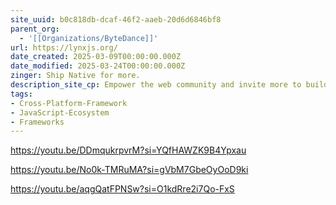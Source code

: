 ```yaml
---
site_uuid: b0c818db-dcaf-46f2-aaeb-20d6d6846bf8
parent_org:
  - '[[Organizations/ByteDance]]'
url: https://lynxjs.org/
date_created: 2025-03-09T00:00:00.000Z
date_modified: 2025-03-24T00:00:00.000Z
zinger: Ship Native for more.
description_site_cp: Empower the web community and invite more to build across platforms
tags:
- Cross-Platform-Framework
- JavaScript-Ecosystem
- Frameworks
---
```






https://youtu.be/DDmqukrpvrM?si=YQfHAWZK9B4Ypxau

https://youtu.be/No0k-TMRuMA?si=gVbM7GbeOyOoD9ki

https://youtu.be/aqgQatFPNSw?si=O1kdRre2i7Qo-FxS